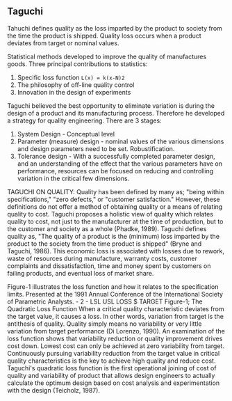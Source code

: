 
Taguchi
-------

Tahuchi defines quality as the loss imparted by the product to society from the
time the product is shipped. Quality loss occurs when a product deviates from
target or nominal values.

Statistical methods developed to improve the quality of manufactures goods.
Three principal contributions to statistics:

1. Specific loss function `L(x) = k(x-N)2`
2. The philosophy of off-line quality control
3. Innovation in the design of experiments

Taguchi believed the best opportunity to eliminate variation is during the
design of a product and its manufacturing process. Therefore he developed a
strategy for quality engineering. There are 3 stages:

1. System Design - Conceptual level
2. Parameter (measure) design - nominal values of the various dimensions and
design parameters need to be set. Robustification.
3. Tolerance design - With a successfully completed parameter design, and an
understanding of the effect that the various parameters have on performance,
resources can be focused on reducing and controlling variation in the critical
few dimensions.

TAGUCHI ON QUALITY: Quality has been defined by many as; "being within
specifications," "zero defects," or "customer satisfaction." However, these
definitions do not offer a method of obtaining quality or a means of relating
quality to cost. Taguchi proposes a holistic view of quality which relates
quality to cost, not just to the manufacturer at the time of production, but to
the customer and society as a whole (Phadke, 1989). Taguchi defines quality as,
"The quality of a product is the (minimum) loss imparted by the product to the
society from the time product is shipped" (Bryne and Taguchi, 1986). This
economic loss is associated with losses due to rework, waste of resources during
manufacture, warranty costs, customer complaints and dissatisfaction, time and
money spent by customers on failing products, and eventual loss of market share.

Figure-1 illustrates the loss function and how it relates to the specification
limits. Presented at the 1991 Annual Conference of the International Society of
Parametric Analysts. - 2 - LSL USL LOSS $ TARGET Figure-1; The Quadratic Loss
Function When a critical quality characteristic deviates from the target value,
it causes a loss. In other words, variation from target is the antithesis of
quality. Quality simply means no variability or very little variation from
target performance (Di Lorenzo, 1990). An examination of the loss function shows
that variability reduction or quality improvement drives cost down. Lowest cost
can only be achieved at zero variability from target. Continuously pursuing
variability reduction from the target value in critical quality characteristics
is the key to achieve high quality and reduce cost. Taguchi's quadratic loss
function is the first operational joining of cost of quality and variability of
product that allows design engineers to actually calculate the optimum design
based on cost analysis and experimentation with the design (Teicholz, 1987).
